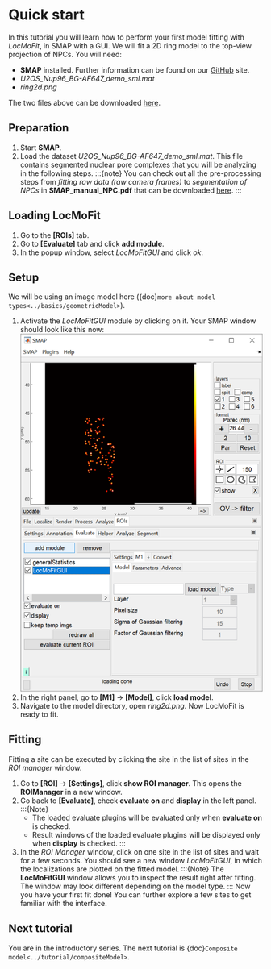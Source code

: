 # Quick start

In this tutorial you will learn how to perform your first model fitting with *LocMoFit*, in SMAP with a GUI. We will fit a 2D ring model to the top-view projection of NPCs. You will need:
* **SMAP** installed. Further information can be found on our [GitHub](https://github.com/jries/SMAP/) site.
* _U2OS_Nup96_BG-AF647_demo_sml.mat_
* _ring2d.png_

The two files above can be downloaded [here](https://www.embl.de/download/ries/LocMoFit/).

## Preparation
1. Start **SMAP**.
2. Load the dataset _U2OS_Nup96_BG-AF647_demo_sml.mat_. This file contains segmented nuclear pore complexes that you will be analyzing in the following steps.
:::{note}
You can check out all the pre-processing steps from _fitting raw data (raw camera frames)_ to _segmentation of NPCs_ in
**SMAP_manual_NPC.pdf** that can be downloaded [here](https://www.embl.de/download/ries/Documentation/).
:::

## Loading LocMoFit
1. Go to the **[ROIs]** tab.
2. Go to **[Evaluate]** tab and click **add module**.
3. In the popup window, select _LocMoFitGUI_ and click *ok*.

## Setup
We will be using an image model here ({doc}`more about model types<../basics/geometricModel>`).
1. Activate the _LocMoFitGUI_ module by clicking on it. Your SMAP window should look like this now:
   ![LocMoFit GUI in SMAP](../images/overview.png)
2. In the right panel, go to **[M1]** -> **[Model]**, click **load model**.
3. Navigate to the model directory, open _ring2d.png_. Now LocMoFit is ready to fit.

## Fitting
Fitting a site can be executed by clicking the site in the list of sites in the _ROI manager_ window.
1. Go to **[ROI]** -> **[Settings]**, click **show ROI manager**. This opens the **ROIManager** in a new window.
2. Go back to **[Evaluate]**, check **evaluate on** and **display** in the left panel.
	:::{Note}
	* The loaded evaluate plugins will be evaluated only when **evaluate on** is checked.
	* Result windows of the loaded evaluate plugins will be displayed only when **display** is checked.
	:::
3. In the _ROI Manager_ window, click on one site in the list of sites and wait for a few seconds. You should see a new window _LocMoFitGUI_, in which the localizations are plotted on the fitted model.
	:::{Note}
	The **LocMoFitGUI** window allows you to inspect the result right after fitting. The window may look different depending on the model type.
	:::
Now you have your first fit done! You can further explore a few sites to get familiar with the interface.

## Next tutorial
You are in the introductory series. The next tutorial is {doc}`Composite model<../tutorial/compositeModel>`.
